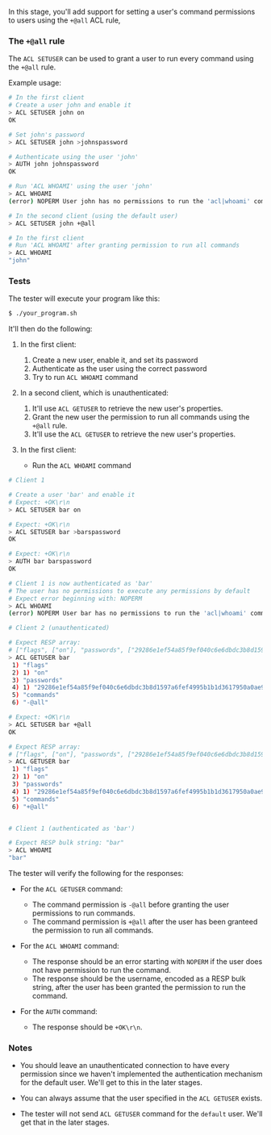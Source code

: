 In this stage, you'll add support for setting a user's command permissions to users using the `+@all` ACL rule,

### The `+@all` rule

The `ACL SETUSER` can be used to grant a user to run every command using the `+@all` rule.

Example usage:

```bash
# In the first client
# Create a user john and enable it
> ACL SETUSER john on
OK

# Set john's password
> ACL SETUSER john >johnspassword

# Authenticate using the user 'john'
> AUTH john johnspassword
OK

# Run 'ACL WHOAMI' using the user 'john'
> ACL WHOAMI
(error) NOPERM User john has no permissions to run the 'acl|whoami' command

# In the second client (using the default user)
> ACL SETUSER john +@all

# In the first client
# Run 'ACL WHOAMI' after granting permission to run all commands
> ACL WHOAMI
"john"
```

### Tests

The tester will execute your program like this:

```bash
$ ./your_program.sh
```

It'll then do the following:

1. In the first client:
    1. Create a new user, enable it, and set its password
    2. Authenticate as the user using the correct password
    3. Try to run `ACL WHOAMI` command

2. In a second client, which is unauthenticated:
    1. It'll use `ACL GETUSER` to retrieve the new user's properties.
    2. Grant the new user the permission to run all commands using the `+@all` rule.
    3. It'll use the `ACL GETUSER` to retrieve the new user's properties.

3. In the first client:
    - Run the `ACL WHOAMI` command

```bash
# Client 1

# Create a user 'bar' and enable it
# Expect: +OK\r\n
> ACL SETUSER bar on

# Expect: +OK\r\n
> ACL SETUSER bar >barspassword
OK

# Expect: +OK\r\n
> AUTH bar barspassword
OK

# Client 1 is now authenticated as 'bar'
# The user has no permissions to execute any permissions by default
# Expect error beginning with: NOPERM
> ACL WHOAMI
(error) NOPERM User bar has no permissions to run the 'acl|whoami' command

# Client 2 (unauthenticated)

# Expect RESP array:
# ["flags", ["on"], "passwords", ["29286e1ef54a85f9ef040c6e6dbdc3b8d1597a6fef4995b1b1d3617950a0ae93"], "commands", "-@all"]
> ACL GETUSER bar
 1) "flags"
 2) 1) "on"
 3) "passwords"
 4) 1) "29286e1ef54a85f9ef040c6e6dbdc3b8d1597a6fef4995b1b1d3617950a0ae93"
 5) "commands"
 6) "-@all"

# Expect: +OK\r\n
> ACL SETUSER bar +@all
OK

# Expect RESP array:
# ["flags", ["on"], "passwords", ["29286e1ef54a85f9ef040c6e6dbdc3b8d1597a6fef4995b1b1d3617950a0ae93"], "commands", "-@all"]
> ACL GETUSER bar
 1) "flags"
 2) 1) "on"
 3) "passwords"
 4) 1) "29286e1ef54a85f9ef040c6e6dbdc3b8d1597a6fef4995b1b1d3617950a0ae93"
 5) "commands"
 6) "+@all"


# Client 1 (authenticated as 'bar')

# Expect RESP bulk string: "bar"
> ACL WHOAMI
"bar"
```

The tester will verify the following for the responses:

- For the `ACL GETUSER` command:
    - The command permission is `-@all` before granting the user permissions to run commands.
    - The command permission is `+@all` after the user has been granteed the permission to run all commands.

- For the `ACL WHOAMI` command:
    - The response should be an error starting with `NOPERM` if the user does not have permission to run the command.
    - The response should be the username, encoded as a RESP bulk string, after the user has been granted the permission to run the command.

- For the `AUTH` command:
    - The response should be `+OK\r\n`.


### Notes

- You should leave an unauthenticated connection to have every permission since we haven't implemented the authentication mechanism for the default user. We'll get to this in the later stages.

- You can always assume that the user specified in the `ACL GETUSER` exists.

- The tester will not send `ACL GETUSER` command for the `default` user. We'll get that in the later stages.
